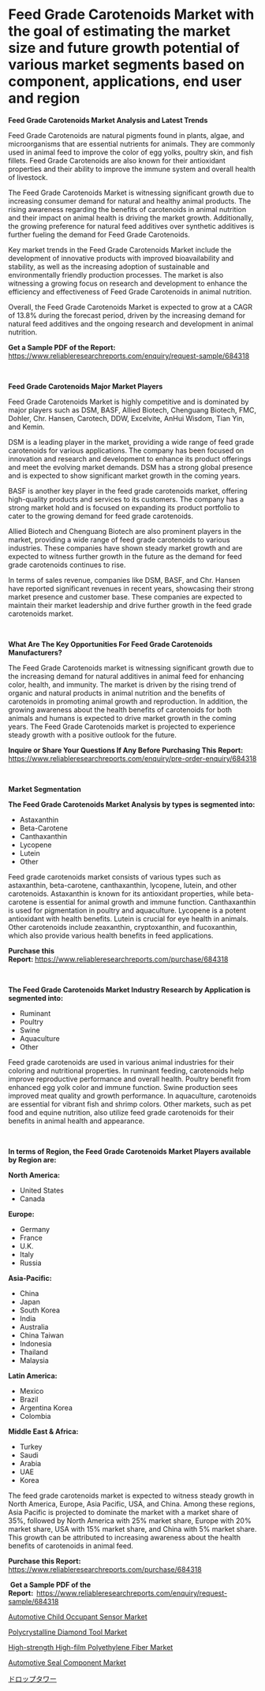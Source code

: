 <p><h1>Feed Grade Carotenoids Market with the goal of estimating the market size and future growth potential of various market segments based on component, applications, end user and region</h1></p><p><strong>Feed Grade Carotenoids Market Analysis and Latest Trends</strong></p>
<p><p>Feed Grade Carotenoids are natural pigments found in plants, algae, and microorganisms that are essential nutrients for animals. They are commonly used in animal feed to improve the color of egg yolks, poultry skin, and fish fillets. Feed Grade Carotenoids are also known for their antioxidant properties and their ability to improve the immune system and overall health of livestock.</p><p>The Feed Grade Carotenoids Market is witnessing significant growth due to increasing consumer demand for natural and healthy animal products. The rising awareness regarding the benefits of carotenoids in animal nutrition and their impact on animal health is driving the market growth. Additionally, the growing preference for natural feed additives over synthetic additives is further fueling the demand for Feed Grade Carotenoids.</p><p>Key market trends in the Feed Grade Carotenoids Market include the development of innovative products with improved bioavailability and stability, as well as the increasing adoption of sustainable and environmentally friendly production processes. The market is also witnessing a growing focus on research and development to enhance the efficiency and effectiveness of Feed Grade Carotenoids in animal nutrition.</p><p>Overall, the Feed Grade Carotenoids Market is expected to grow at a CAGR of 13.8% during the forecast period, driven by the increasing demand for natural feed additives and the ongoing research and development in animal nutrition.</p></p>
<p><strong>Get a Sample PDF of the Report:&nbsp;</strong> <a href="https://www.reliableresearchreports.com/enquiry/request-sample/684318">https://www.reliableresearchreports.com/enquiry/request-sample/684318</a></p>
<p>&nbsp;</p>
<p><strong>Feed Grade Carotenoids Major Market Players</strong></p>
<p><p>Feed Grade Carotenoids Market is highly competitive and is dominated by major players such as DSM, BASF, Allied Biotech, Chenguang Biotech, FMC, Dohler, Chr. Hansen, Carotech, DDW, Excelvite, AnHui Wisdom, Tian Yin, and Kemin.</p><p>DSM is a leading player in the market, providing a wide range of feed grade carotenoids for various applications. The company has been focused on innovation and research and development to enhance its product offerings and meet the evolving market demands. DSM has a strong global presence and is expected to show significant market growth in the coming years.</p><p>BASF is another key player in the feed grade carotenoids market, offering high-quality products and services to its customers. The company has a strong market hold and is focused on expanding its product portfolio to cater to the growing demand for feed grade carotenoids.</p><p>Allied Biotech and Chenguang Biotech are also prominent players in the market, providing a wide range of feed grade carotenoids to various industries. These companies have shown steady market growth and are expected to witness further growth in the future as the demand for feed grade carotenoids continues to rise.</p><p>In terms of sales revenue, companies like DSM, BASF, and Chr. Hansen have reported significant revenues in recent years, showcasing their strong market presence and customer base. These companies are expected to maintain their market leadership and drive further growth in the feed grade carotenoids market.</p></p>
<p>&nbsp;</p>
<p><strong>What Are The Key Opportunities For Feed Grade Carotenoids Manufacturers?</strong></p>
<p><p>The Feed Grade Carotenoids market is witnessing significant growth due to the increasing demand for natural additives in animal feed for enhancing color, health, and immunity. The market is driven by the rising trend of organic and natural products in animal nutrition and the benefits of carotenoids in promoting animal growth and reproduction. In addition, the growing awareness about the health benefits of carotenoids for both animals and humans is expected to drive market growth in the coming years. The Feed Grade Carotenoids market is projected to experience steady growth with a positive outlook for the future.</p></p>
<p><strong>Inquire or Share Your Questions If Any Before Purchasing This Report:</strong> <a href="https://www.reliableresearchreports.com/enquiry/pre-order-enquiry/684318">https://www.reliableresearchreports.com/enquiry/pre-order-enquiry/684318</a></p>
<p>&nbsp;</p>
<p><strong>Market Segmentation</strong></p>
<p><strong>The Feed Grade Carotenoids Market Analysis by types is segmented into:</strong></p>
<p><ul><li>Astaxanthin</li><li>Beta-Carotene</li><li>Canthaxanthin</li><li>Lycopene</li><li>Lutein</li><li>Other</li></ul></p>
<p><p>Feed grade carotenoids market consists of various types such as astaxanthin, beta-carotene, canthaxanthin, lycopene, lutein, and other carotenoids. Astaxanthin is known for its antioxidant properties, while beta-carotene is essential for animal growth and immune function. Canthaxanthin is used for pigmentation in poultry and aquaculture. Lycopene is a potent antioxidant with health benefits. Lutein is crucial for eye health in animals. Other carotenoids include zeaxanthin, cryptoxanthin, and fucoxanthin, which also provide various health benefits in feed applications.</p></p>
<p><strong>Purchase this Report:&nbsp;</strong><a href="https://www.reliableresearchreports.com/purchase/684318">https://www.reliableresearchreports.com/purchase/684318</a></p>
<p>&nbsp;</p>
<p><strong>The Feed Grade Carotenoids Market Industry Research by Application is segmented into:</strong></p>
<p><ul><li>Ruminant</li><li>Poultry</li><li>Swine</li><li>Aquaculture</li><li>Other</li></ul></p>
<p><p>Feed grade carotenoids are used in various animal industries for their coloring and nutritional properties. In ruminant feeding, carotenoids help improve reproductive performance and overall health. Poultry benefit from enhanced egg yolk color and immune function. Swine production sees improved meat quality and growth performance. In aquaculture, carotenoids are essential for vibrant fish and shrimp colors. Other markets, such as pet food and equine nutrition, also utilize feed grade carotenoids for their benefits in animal health and appearance.</p></p>
<p>&nbsp;</p>
<p><strong>In terms of Region, the Feed Grade Carotenoids Market Players available by Region are:</strong></p>
<p>
    <p> <strong> North America: </strong>
        <ul>
            <li>United States</li>
            <li>Canada</li>
        </ul>
        </p> 
    <p> <strong> Europe: </strong>
        <ul>
            <li>Germany</li>
            <li>France</li>
            <li>U.K.</li>
            <li>Italy</li>
            <li>Russia</li>
        </ul>
        </p> 
    <p> <strong> Asia-Pacific: </strong>
        <ul>
            <li>China</li>
            <li>Japan</li>
            <li>South Korea</li>
            <li>India</li>
            <li>Australia</li>
            <li>China Taiwan</li>
            <li>Indonesia</li>
            <li>Thailand</li>
            <li>Malaysia</li>
        </ul>
        </p> 
    <p> <strong> Latin America: </strong>
        <ul>
            <li>Mexico</li>
            <li>Brazil</li>
            <li>Argentina Korea</li>
            <li>Colombia</li>
        </ul>
        </p> 
    <p> <strong> Middle East & Africa: </strong>
        <ul>
            <li>Turkey</li>
            <li>Saudi</li>
            <li>Arabia</li>
            <li>UAE</li>
            <li>Korea</li>
        </ul>
    </p>
    </p>
<p><p>The feed grade carotenoids market is expected to witness steady growth in North America, Europe, Asia Pacific, USA, and China. Among these regions, Asia Pacific is projected to dominate the market with a market share of 35%, followed by North America with 25% market share, Europe with 20% market share, USA with 15% market share, and China with 5% market share. This growth can be attributed to increasing awareness about the health benefits of carotenoids in animal feed.</p></p>
<p><strong>Purchase this Report: </strong><a href="https://www.reliableresearchreports.com/purchase/684318">https://www.reliableresearchreports.com/purchase/684318</a></p>
<p>&nbsp;<strong>Get a Sample PDF of the Report:&nbsp;&nbsp;</strong><a href="https://www.reliableresearchreports.com/enquiry/request-sample/684318">https://www.reliableresearchreports.com/enquiry/request-sample/684318</a></p>
<p><strong></strong></p>
<p><p><a href="https://issuu.com/reportprime-2/docs/automotive-child-occupant-sensor-market-size-2030.">Automotive Child Occupant Sensor Market</a></p><p><a href="https://github.com/sonuprakash1/Market-Research-Report-List-1/blob/main/polycrystalline-diamond-tool-market.md">Polycrystalline Diamond Tool Market</a></p><p><a href="https://glittery-fuchsia-86a.notion.site/Decoding-the-High-strength-High-film-Polyethylene-Fiber-Market-A-Deep-Dive-into-the-Latest-Market-T-ce93f0a402ad42ccb51d02a24fdeaebe">High-strength High-film Polyethylene Fiber Market</a></p><p><a href="https://view.publitas.com/reportprime-1/automotive-seal-component-market-provides-a-comprehensive-analysis-including-a-macro-overview-of-the-market-as-well-as-micro-details-such-as-market-size-and-competitive-landscape/">Automotive Seal Component Market</a></p><p><a href="https://github.com/xnljig2898992/Market-Research-Report-List-1/blob/main/9665938186739.md">ドロップタワー</a></p></p>